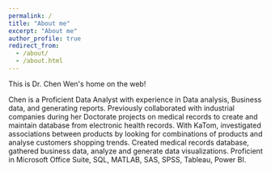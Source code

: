 ```yaml
---
permalink: /
title: "About me"
excerpt: "About me"
author_profile: true
redirect_from: 
  - /about/
  - /about.html
---
```


This is Dr. Chen Wen's home on the web!

Chen is a Proficient Data Analyst with experience in Data analysis, Business data, and generating reports.
Previously collaborated with industrial companies during her Doctorate projects on medical records to create and maintain database from electronic health records.
With KaTom, investigated associations between products by looking for combinations of products and analyse customers shopping trends.
Created medical records database, gathered business data, analyze and generate data visualizations.
Proficient in Microsoft Office Suite, SQL, MATLAB, SAS, SPSS, Tableau, Power BI.

